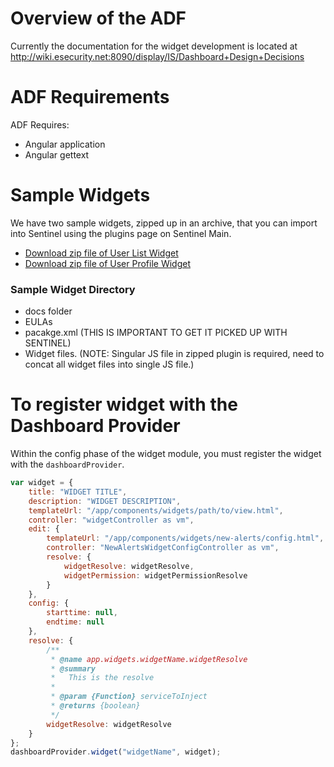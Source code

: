 # Overview of the ADF

Currently the documentation for the widget development is located at http://wiki.esecurity.net:8090/display/IS/Dashboard+Design+Decisions

# ADF Requirements
ADF Requires:
- Angular application
- Angular gettext

# Sample Widgets
We have two sample widgets, zipped up in an archive, that you can import into Sentinel using the plugins page on Sentinel Main.
- [Download zip file of User List Widget](_assets/samples/user-list-widget.zip)
- [Download zip file of User Profile Widget](_assets/samples/user-profile-widget.zip)

### Sample Widget Directory
- docs folder 
- EULAs
- pacakge.xml (THIS IS IMPORTANT TO GET IT PICKED UP WITH SENTINEL)
- Widget files.  (NOTE: Singular JS file in zipped plugin is required, need to concat all widget files into single JS file.)

# To register widget with the Dashboard Provider

Within the config phase of the widget module, you must register the widget with the `dashboardProvider`. 

```js
var widget = {
    title: "WIDGET TITLE",
    description: "WIDGET DESCRIPTION",
    templateUrl: "/app/components/widgets/path/to/view.html",
    controller: "widgetController as vm",
    edit: {
        templateUrl: "/app/components/widgets/new-alerts/config.html",
        controller: "NewAlertsWidgetConfigController as vm",
        resolve: {
            widgetResolve: widgetResolve,
            widgetPermission: widgetPermissionResolve
        }
    },
    config: {
        starttime: null,
        endtime: null
    },
    resolve: {
        /**
         * @name app.widgets.widgetName.widgetResolve
         * @summary
         *   This is the resolve
         *
         * @param {Function} serviceToInject
         * @returns {boolean}
         */
        widgetResolve: widgetResolve
    }
};
dashboardProvider.widget("widgetName", widget);
```
